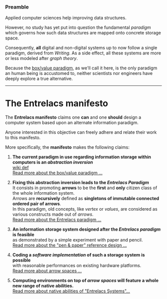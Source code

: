 ### Preamble ###

Applied computer sciences help improving data structures.

However, no study has yet put into question the fundamental _paradigm_ which governs how such data structures are mapped onto concrete storage space.

Consequently, **all** digital and non-digital systems up to now follow a single paradigm, derived from _Writing_. As a side effect, all these systems are more or less modeled after _graph theory_.

Because the [box/value paradigm](BoxValueParadigm.md), as we'll call it here, is the only paradigm an human being is accustomed to, neither scientists nor engineers have deeply explore a true alternative.

---

# The Entrelacs manifesto #

The **Entrelacs manifesto** claims one **can** and one **should** design a computer system based upon an alternate information paradigm.

Anyone interested in this objective can freely adhere and relate their work to this manifesto.

More specifically, the **manifesto** makes the following claims:

1. **The current paradigm in use regarding information storage within computers is an _abstraction inversion_**  
   [wiki def](http://en.wikipedia.org/wiki/Abstraction_inversion)  
   [Read more about the box/value paradigm ...](BoxValueParadigm.md)

2. **Fixing this abstraction inversion leads to the _Entrelacs Paradigm_**  
   It consists in promoting **arrows** to be the **first** and **only** citizen class of the whole information system.  
   Arrows are **recursively** defined as **singletons of immutable connected ordered pair of arrows**.  
   In this paradigm, old concepts, like _vertex_ or _values_, are considered as various constructs made out of _arrows_.  
   [Read more about the Entrelacs paradigm ...](ArrowParadigm.md)

3. **An information storage system designed after the _Entrelacs paradigm_ is feasible**  
   as demonstrated by a simple experiment with paper and pencil.  
   [Read more about the "pen & paper" reference design ...](PenAndPaperReferenceDesign.md)

4. **Coding a _software implementation_ of such a storage system is possible**  
   with reasonable performances on existing hardware platforms.  
   [Read more about arrow spaces ...](ArrowsSpace.md)

5. **Computing environments on top of _arrow spaces_ will feature a whole new range of native abilities.**  
   [Read more about native abilities of "Entrelacs Systems"...](EntrelacsCapabilities.md)